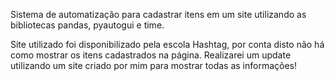 Sistema de automatização para cadastrar itens em um site utilizando as bibliotecas pandas, pyautogui e time.

Site utilizado foi disponibilizado pela escola Hashtag, por conta disto não há como mostrar os itens cadastrados na página.
Realizarei um update utilizando um site criado por mim para mostrar todas as informações!
